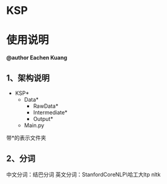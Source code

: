 # KSP
# 使用说明
#### @author Eachen Kuang

## 1、架构说明
* KSP*
    * Data*
        * RawData*
        * Intermediate*
        * Output*
    - Main.py 

带*的表示文件夹

## 2、分词
中文分词：结巴分词
英文分词：StanfordCoreNLP\哈工大ltp
nltk


